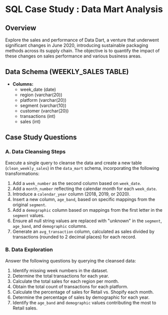 # SQL Case Study : Data Mart Analysis

## Overview
Explore the sales and performance of Data Dart, a venture that underwent significant changes in June 2020, introducing sustainable packaging methods across its supply chain. The objective is to quantify the impact of these changes on sales performance and various business areas.

## Data Schema (WEEKLY_SALES TABLE)
- **Columns:**
  - week_date (date)
  - region (varchar(20))
  - platform (varchar(20))
  - segment (varchar(10))
  - customer (varchar(20))
  - transactions (int)
  - sales (int)

## Case Study Questions

### A. Data Cleansing Steps
Execute a single query to cleanse the data and create a new table (`clean_weekly_sales`) in the `data_mart` schema, incorporating the following transformations:

1. Add a `week_number` as the second column based on `week_date`.
2. Add a `month_number` reflecting the calendar month for each `week_date`.
3. Introduce a `calendar_year` column (2018, 2019, or 2020).
4. Insert a new column, `age_band`, based on specific mappings from the original `segment`.
5. Add a `demographic` column based on mappings from the first letter in the `segment` values.
6. Ensure all null string values are replaced with "unknown" in the `segment`, `age_band`, and `demographic` columns.
7. Generate an `avg_transaction` column, calculated as sales divided by transactions (rounded to 2 decimal places) for each record.

### B. Data Exploration
Answer the following questions by querying the cleansed data:

1. Identify missing week numbers in the dataset.
2. Determine the total transactions for each year.
3. Calculate the total sales for each region per month.
4. Obtain the total count of transactions for each platform.
5. Calculate the percentage of sales for Retail vs. Shopify each month.
6. Determine the percentage of sales by demographic for each year.
7. Identify the `age_band` and `demographic` values contributing the most to Retail sales.
